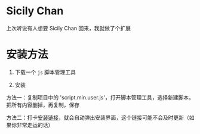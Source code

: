 # Sicily Chan

上次听说有人想要 Sicily Chan 回来，我就做了个扩展

# 安装方法

1. 下载一个 `js` 脚本管理工具

2. 安装

方法一：复制项目中的 'script.min.user.js'，打开脚本管理工具，选择新建脚本，把所有内容删掉，再复制，保存

方法二：打卡[安装链接](https://what-is-name-of-me.github.io/Sicily-Chan/script.min.user.js)，就会自动弹出安装界面，这个链接可能不会及时更新（如果你非常走运的话）
